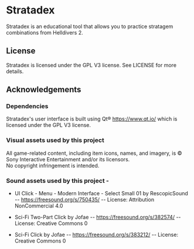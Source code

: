 # Stratadex
Stratadex is an educational tool that allows you to practice stratagem combinations from Helldivers 2.

## License
Stratadex is licensed under the GPL V3 license. See LICENSE for more details.

## Acknowledgements
### Dependencies

Stratadex's user interface is built using Qt® https://www.qt.io/ which is licensed under the GPL V3 license.

### Visual assets used by this project

All game-related content, including item icons, names, and imagery, is © Sony Interactive Entertainment and/or its licensors.  
No copyright infringement is intended.

### Sound assets used by this project -

 - UI Click - Menu - Modern Interface - Select Small 01 by RescopicSound -- https://freesound.org/s/750435/ -- License: Attribution NonCommercial 4.0

- Sci-Fi Two-Part Click by Jofae -- https://freesound.org/s/382574/ -- License: Creative Commons 0

- Sci-Fi Click by Jofae -- https://freesound.org/s/383212/ -- License: Creative Commons 0
